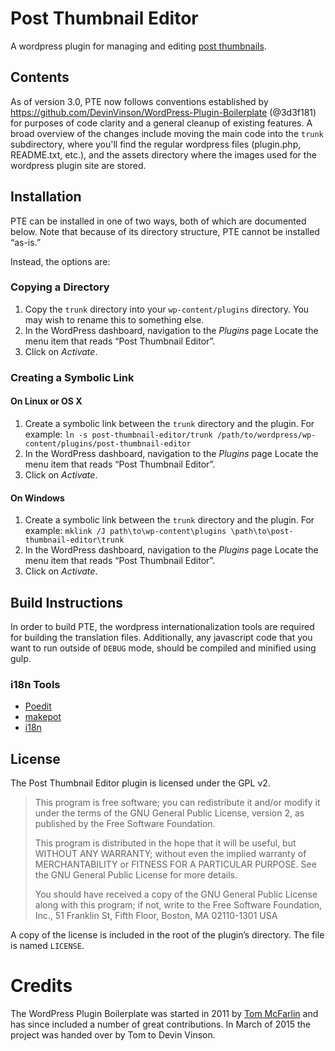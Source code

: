 # Post Thumbnail Editor

A wordpress plugin for managing and editing [post thumbnails][pt].

[pt]: http://codex.wordpress.org/Post_Thumbnails

## Contents

As of version 3.0, PTE now follows conventions established by
<https://github.com/DevinVinson/WordPress-Plugin-Boilerplate> (@3d3f181) for
purposes of code clarity and a general cleanup of existing features. A broad
overview of the changes include moving the main code into the `trunk`
subdirectory, where you'll find the regular wordpress files (plugin.php,
README.txt, etc.), and the assets directory where the images used for the
wordpress plugin site are stored.

## Installation

PTE can be installed in one of two ways, both of which are documented below. Note that because of its directory structure, PTE cannot be installed “as-is.”

Instead, the options are:

### Copying a Directory

1. Copy the `trunk` directory into your `wp-content/plugins` directory. You may wish to rename this to something else.
2. In the WordPress dashboard, navigation to the *Plugins* page
Locate the menu item that reads “Post Thumbnail Editor”.
3. Click on *Activate*.

### Creating a Symbolic Link

#### On Linux or OS X

1. Create a symbolic link between the `trunk` directory and the plugin. For example: `ln -s post-thumbnail-editor/trunk /path/to/wordpress/wp-content/plugins/post-thumbnail-editor`
2. In the WordPress dashboard, navigation to the *Plugins* page
Locate the menu item that reads “Post Thumbnail Editor”.
3. Click on *Activate*.

#### On Windows

1. Create a symbolic link between the `trunk` directory and the plugin. For example: `mklink /J path\to\wp-content\plugins \path\to\post-thumbnail-editor\trunk`
2. In the WordPress dashboard, navigation to the *Plugins* page
Locate the menu item that reads “Post Thumbnail Editor”.
3. Click on *Activate*.

## Build Instructions

In order to build PTE, the wordpress internationalization tools are required for
building the translation files.  Additionally, any javascript code that you want
to run outside of `DEBUG` mode, should be compiled and minified using gulp.

### i18n Tools

* [Poedit](http://www.poedit.net/)
* [makepot](http://i18n.svn.wordpress.org/tools/trunk/)
* [i18n](https://github.com/grappler/i18n)

## License

The Post Thumbnail Editor plugin is licensed under the GPL v2.

> This program is free software; you can redistribute it and/or modify it under
> the terms of the GNU General Public License, version 2, as published by the
> Free Software Foundation.
>
> This program is distributed in the hope that it will be useful, but WITHOUT
> ANY WARRANTY; without even the implied warranty of MERCHANTABILITY or FITNESS
> FOR A PARTICULAR PURPOSE. See the GNU General Public License for more details.
>
> You should have received a copy of the GNU General Public License along with
> this program; if not, write to the Free Software Foundation, Inc., 51 Franklin
> St, Fifth Floor, Boston, MA 02110-1301 USA

A copy of the license is included in the root of the plugin’s directory. The file is named `LICENSE`.

# Credits

The WordPress Plugin Boilerplate was started in 2011 by [Tom McFarlin](http://twitter.com/tommcfarlin/) and has since included a number of great contributions. In March of 2015 the project was handed over by Tom to Devin Vinson.

